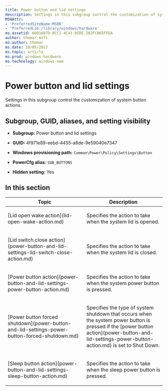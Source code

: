 ```yaml
---
title: Power button and lid settings
description: Settings in this subgroup control the customization of system button actions.
MSHAttr:
- 'PreferredSiteName:MSDN'
- 'PreferredLib:/library/windows/hardware'
ms.assetid: 66D1A87D-8CC1-4C43-85DE-282FCB65FFEA
author: themar-msft
ms.author: themar
ms.date: 10/05/2017
ms.topic: article
ms.prod: windows-hardware
ms.technology: windows-oem
---
```


# Power button and lid settings


Settings in this subgroup control the customization of system button actions.

## <span id="Subgroup__GUID__aliases__and_setting_visibility"></span><span id="subgroup__guid__aliases__and_setting_visibility"></span><span id="SUBGROUP__GUID__ALIASES__AND_SETTING_VISIBILITY"></span>Subgroup, GUID, aliases, and setting visibility


-   **Subgroup:** Power button and lid settings

-   **GUID:** 4f971e89-eebd-4455-a8de-9e59040e7347

-   **Windows provisioning path:** `Common\Power\Policy\Settings\Button`

-   **PowerCfg alias:** `SUB_BUTTONS`

-   **Hidden setting:** Yes

## <span id="in_this_section"></span>In this section


<table>
<colgroup>
<col width="50%" />
<col width="50%" />
</colgroup>
<thead>
<tr class="header">
<th>Topic</th>
<th>Description</th>
</tr>
</thead>
<tbody>
<tr class="odd">
<td><p>[Lid open wake action](lid-open-wake-action.md)</p></td>
<td><p>Specifies the action to take when the system lid is opened.</p></td>
</tr>
<tr class="even">
<td><p>[Lid switch close action](power-button-and-lid-settings-lid-switch-close-action.md)</p></td>
<td><p>Specifies the action to take when the system lid is closed.</p></td>
</tr>
<tr class="odd">
<td><p>[Power button action](power-button-and-lid-settings-power-button-action.md)</p></td>
<td><p>Specifies the action to take when the system power button is pressed.</p></td>
</tr>
<tr class="even">
<td><p>[Power button forced shutdown](power-button-and-lid-settings-power-button-forced-shutdown.md)</p></td>
<td><p>Specifies the type of system shutdown that occurs when the system power button is pressed if the [power button action](power-button-and-lid-settings-power-button-action.md) is set to Shut Down.</p></td>
</tr>
<tr class="odd">
<td><p>[Sleep button action](power-button-and-lid-settings-sleep-button-action.md)</p></td>
<td><p>Specifies the action to take when the sleep power button is pressed.</p></td>
</tr>
</tbody>
</table>
